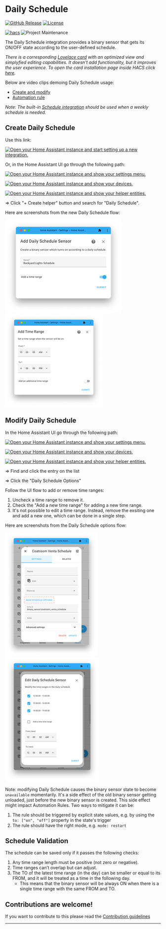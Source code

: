 # Daily Schedule

[![GitHub Release][releases-shield]][releases]
[![License][license-shield]](LICENSE)

[![hacs][hacsbadge]][hacs]
![Project Maintenance][maintenance-shield]

The Daily Schedule integration provides a binary sensor that gets its ON/OFF state according to the user-defined schedule.

_There is a corresponding [Lovelace card](https://github.com/amitfin/lovelace-daily-schedule-card) with an optimized view and simplyfied editing capabilities. It doesn't add functionality, but it improves the user experience. To open the card installation page inside HACS click [here](https://my.home-assistant.io/redirect/hacs_repository/?owner=amitfin&repository=lovelace-daily-schedule-card&category=plugin)._

Below are video clips demoing  Daily Schedule usage:
- [Create and modify](https://youtu.be/3cVtPPC3S4U)
- [Automation rule](https://youtu.be/5toly_W7fUU)

_Note: The built-in [Schedule integration](https://www.home-assistant.io/integrations/schedule/) should be used when a weekly schedule is needed._

## Create Daily Schedule

Use this link:

[![Open your Home Assistant instance and start setting up a new integration.](https://my.home-assistant.io/badges/config_flow_start.svg)](https://my.home-assistant.io/redirect/config_flow_start/?domain=daily_schedule)

Or, in the Home Assistant UI go through the following path:

[![Open your Home Assistant instance and show your settings menu.](https://my.home-assistant.io/badges/config.svg)](https://my.home-assistant.io/redirect/config/)

[![Open your Home Assistant instance and show your devices.](https://my.home-assistant.io/badges/devices.svg)](https://my.home-assistant.io/redirect/devices/)

[![Open your Home Assistant instance and show your helper entities.](https://my.home-assistant.io/badges/helpers.svg)](https://my.home-assistant.io/redirect/helpers/)

=> Click "+ Create helper" button and search for "Daily Schedule".

Here are screenshots from the new Daily Schedule flow:

![New Daily Schedule Name](https://raw.githubusercontent.com/amitfin/daily_schedule/master/screenshots/new1.png)![New Daily Schedule Time Range](https://raw.githubusercontent.com/amitfin/daily_schedule/master/screenshots/new2.png)

## Modify Daily Schedule

In the Home Assistant UI go through the following path:

[![Open your Home Assistant instance and show your settings menu.](https://my.home-assistant.io/badges/config.svg)](https://my.home-assistant.io/redirect/config/)

[![Open your Home Assistant instance and show your devices.](https://my.home-assistant.io/badges/devices.svg)](https://my.home-assistant.io/redirect/devices/)

[![Open your Home Assistant instance and show your helper entities.](https://my.home-assistant.io/badges/helpers.svg)](https://my.home-assistant.io/redirect/helpers/)

=> Find and click the entry on the list

=> Click the "Daily Schedule Options"

Follow the UI flow to add or remove time ranges:
1) Uncheck a time range to remove it.
2) Check the "Add a new time range" for adding a new time range.
3) It's not possible to edit a time range. Instead, remove the exsiting one and add a new one, which can be done in a single step.

Here are screenshots from the Daily Schedule options flow:

![Edit Daily Schedule Dialog](https://raw.githubusercontent.com/amitfin/daily_schedule/master/screenshots/edit1.png)![Edit Daily Schedule Time Range](https://raw.githubusercontent.com/amitfin/daily_schedule/master/screenshots/edit2.png)

Note: modifying Daily Schedule causes the binary sensor state to become ```unavailable``` momentarily. It's a side effect of the old binary sensor getting unloaded, just before the new binary sensor is created. This side effect might impact Automation Rules. Two ways to mitigate it can be:
  1) The rule should be triggered by explicit state values, e.g. by using the ```to: ["on", "off"]``` property in the state's trigger
  2) The rule should have the right mode, e.g. ```mode: restart```

## Schedule Validation

The schedule can be saved only if it passes the following checks:
1. Any time range length must be positive (not zero or negative).
2. Time ranges can’t overlap but can adjust.
3. The TO of the latest time range (in the day) can be smaller or equal to its FROM, and it will be treated as a time in the following day.
    - This means that the binary sensor will be always ON when there is a single time range with the same FROM and TO.

## Contributions are welcome!

If you want to contribute to this please read the [Contribution guidelines](CONTRIBUTING.md)

<!---->

***

[hacs]: https://github.com/custom-components/hacs
[hacsbadge]: https://img.shields.io/badge/HACS-Default-41BDF5.svg?style=for-the-badge
[license-shield]: https://img.shields.io/github/license/amitfin/daily_schedule.svg?style=for-the-badge
[maintenance-shield]: https://img.shields.io/badge/maintainer-Amit%20Finkelstein%20%40amitfin-blue.svg?style=for-the-badge
[releases-shield]: https://img.shields.io/github/release/amitfin/daily_schedule.svg?style=for-the-badge
[releases]: https://github.com/amitfin/daily_schedule/releases

